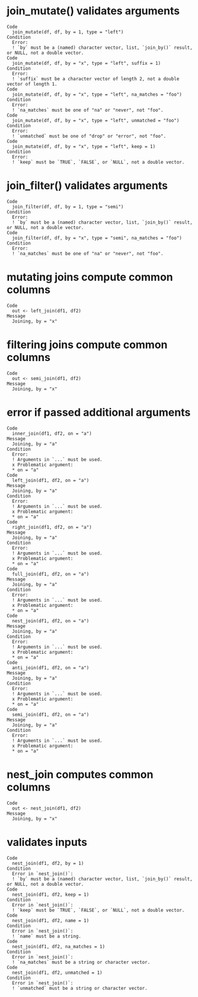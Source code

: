# join_mutate() validates arguments

    Code
      join_mutate(df, df, by = 1, type = "left")
    Condition
      Error:
      ! `by` must be a (named) character vector, list, `join_by()` result, or NULL, not a double vector.
    Code
      join_mutate(df, df, by = "x", type = "left", suffix = 1)
    Condition
      Error:
      ! `suffix` must be a character vector of length 2, not a double vector of length 1.
    Code
      join_mutate(df, df, by = "x", type = "left", na_matches = "foo")
    Condition
      Error:
      ! `na_matches` must be one of "na" or "never", not "foo".
    Code
      join_mutate(df, df, by = "x", type = "left", unmatched = "foo")
    Condition
      Error:
      ! `unmatched` must be one of "drop" or "error", not "foo".
    Code
      join_mutate(df, df, by = "x", type = "left", keep = 1)
    Condition
      Error:
      ! `keep` must be `TRUE`, `FALSE`, or `NULL`, not a double vector.

# join_filter() validates arguments

    Code
      join_filter(df, df, by = 1, type = "semi")
    Condition
      Error:
      ! `by` must be a (named) character vector, list, `join_by()` result, or NULL, not a double vector.
    Code
      join_filter(df, df, by = "x", type = "semi", na_matches = "foo")
    Condition
      Error:
      ! `na_matches` must be one of "na" or "never", not "foo".

# mutating joins compute common columns

    Code
      out <- left_join(df1, df2)
    Message
      Joining, by = "x"

# filtering joins compute common columns

    Code
      out <- semi_join(df1, df2)
    Message
      Joining, by = "x"

# error if passed additional arguments

    Code
      inner_join(df1, df2, on = "a")
    Message
      Joining, by = "a"
    Condition
      Error:
      ! Arguments in `...` must be used.
      x Problematic argument:
      * on = "a"
    Code
      left_join(df1, df2, on = "a")
    Message
      Joining, by = "a"
    Condition
      Error:
      ! Arguments in `...` must be used.
      x Problematic argument:
      * on = "a"
    Code
      right_join(df1, df2, on = "a")
    Message
      Joining, by = "a"
    Condition
      Error:
      ! Arguments in `...` must be used.
      x Problematic argument:
      * on = "a"
    Code
      full_join(df1, df2, on = "a")
    Message
      Joining, by = "a"
    Condition
      Error:
      ! Arguments in `...` must be used.
      x Problematic argument:
      * on = "a"
    Code
      nest_join(df1, df2, on = "a")
    Message
      Joining, by = "a"
    Condition
      Error:
      ! Arguments in `...` must be used.
      x Problematic argument:
      * on = "a"
    Code
      anti_join(df1, df2, on = "a")
    Message
      Joining, by = "a"
    Condition
      Error:
      ! Arguments in `...` must be used.
      x Problematic argument:
      * on = "a"
    Code
      semi_join(df1, df2, on = "a")
    Message
      Joining, by = "a"
    Condition
      Error:
      ! Arguments in `...` must be used.
      x Problematic argument:
      * on = "a"

# nest_join computes common columns

    Code
      out <- nest_join(df1, df2)
    Message
      Joining, by = "x"

# validates inputs

    Code
      nest_join(df1, df2, by = 1)
    Condition
      Error in `nest_join()`:
      ! `by` must be a (named) character vector, list, `join_by()` result, or NULL, not a double vector.
    Code
      nest_join(df1, df2, keep = 1)
    Condition
      Error in `nest_join()`:
      ! `keep` must be `TRUE`, `FALSE`, or `NULL`, not a double vector.
    Code
      nest_join(df1, df2, name = 1)
    Condition
      Error in `nest_join()`:
      ! `name` must be a string.
    Code
      nest_join(df1, df2, na_matches = 1)
    Condition
      Error in `nest_join()`:
      ! `na_matches` must be a string or character vector.
    Code
      nest_join(df1, df2, unmatched = 1)
    Condition
      Error in `nest_join()`:
      ! `unmatched` must be a string or character vector.

